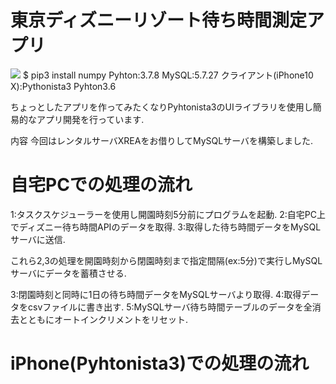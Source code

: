 # 東京ディズニーリゾート待ち時間測定アプリ
![](https://img.shields.io/badge/Pyhton-3.7.8-ff7964.svg)
$ pip3 install numpy
Pyhton:3.7.8
MySQL:5.7.27
クライアント(iPhone10 X):Pythonista3 Pyhton3.6 

ちょっとしたアプリを作ってみたくなりPyhtonista3のUIライブラリを使用し簡易的なアプリ開発を行っています.

内容
今回はレンタルサーバXREAをお借りしてMySQLサーバを構築しました.

# 自宅PCでの処理の流れ

1:タスクスケジューラーを使用し開園時刻5分前にプログラムを起動.
2:自宅PC上でディズニー待ち時間APIのデータを取得.
3:取得した待ち時間データをMySQLサーバに送信.

これら2,3の処理を開園時刻から閉園時刻まで指定間隔(ex:5分)で実行しMySQLサーバにデータを蓄積させる.

3:閉園時刻と同時に1日の待ち時間データをMySQLサーバより取得.
4:取得データをcsvファイルに書き出す.
5:MySQLサーバ待ち時間テーブルのデータを全消去とともにオートインクリメントをリセット.

# iPhone(Pyhtonista3)での処理の流れ
